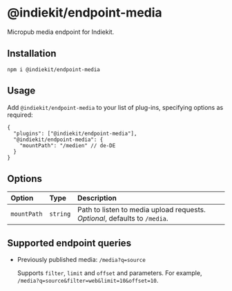 # @indiekit/endpoint-media

Micropub media endpoint for Indiekit.

## Installation

`npm i @indiekit/endpoint-media`

## Usage

Add `@indiekit/endpoint-media` to your list of plug-ins, specifying options as required:

```jsonc
{
  "plugins": ["@indiekit/endpoint-media"],
  "@indiekit/endpoint-media": {
    "mountPath": "/medien" // de-DE
  }
}
```

## Options

| Option      | Type     | Description                                                                |
| :---------- | :------- | :------------------------------------------------------------------------- |
| `mountPath` | `string` | Path to listen to media upload requests. _Optional_, defaults to `/media`. |

## Supported endpoint queries

- Previously published media: `/media?q=source`

  Supports `filter`, `limit` and `offset` and parameters. For example, `/media?q=source&filter=web&limit=10&offset=10`.
